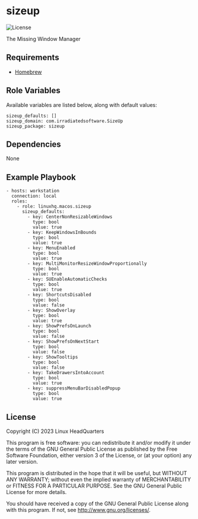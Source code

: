 # sizeup

![License](https://img.shields.io/badge/license-GPLv3-brightgreen.svg?style=flat)

The Missing Window Manager

## Requirements

* [Homebrew](https://brew.sh)

## Role Variables

Available variables are listed below, along with default values:

    sizeup_defaults: []
    sizeup_domain: com.irradiatedsoftware.SizeUp
    sizeup_package: sizeup

## Dependencies

None

## Example Playbook

    - hosts: workstation
      connection: local
      roles:
        - role: linuxhq.macos.sizeup
          sizeup_defaults:
            - key: CenterNonResizableWindows
              type: bool
              value: true
            - key: KeepWindowsInBounds
              type: bool
              value: true
            - key: MenuEnabled
              type: bool
              value: true
            - key: MultiMonitorResizeWindowProportionally
              type: bool
              value: true
            - key: SUEnableAutomaticChecks
              type: bool
              value: true
            - key: ShortcutsDisabled
              type: bool
              value: false
            - key: ShowOverlay
              type: bool
              value: true
            - key: ShowPrefsOnLaunch
              type: bool
              value: false
            - key: ShowPrefsOnNextStart
              type: bool
              value: false
            - key: ShowTooltips
              type: bool
              value: false
            - key: TakeDrawersIntoAccount
              type: bool
              value: true
            - key: suppressMenuBarDisabledPopup
              type: bool
              value: true

## License

Copyright (C) 2023 Linux HeadQuarters

This program is free software: you can redistribute it and/or modify
it under the terms of the GNU General Public License as published by
the Free Software Foundation, either version 3 of the License, or
(at your option) any later version.

This program is distributed in the hope that it will be useful,
but WITHOUT ANY WARRANTY; without even the implied warranty of
MERCHANTABILITY or FITNESS FOR A PARTICULAR PURPOSE. See the
GNU General Public License for more details.

You should have received a copy of the GNU General Public License
along with this program. If not, see <http://www.gnu.org/licenses/>.
